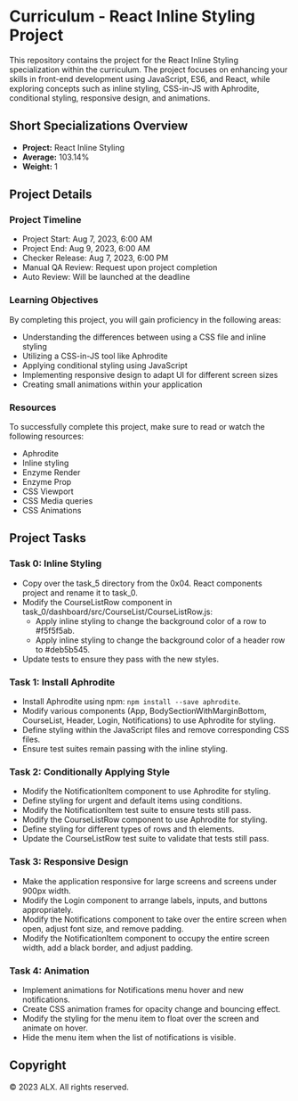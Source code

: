 # Curriculum - React Inline Styling Project

This repository contains the project for the React Inline Styling specialization within the curriculum. The project focuses on enhancing your skills in front-end development using JavaScript, ES6, and React, while exploring concepts such as inline styling, CSS-in-JS with Aphrodite, conditional styling, responsive design, and animations.

## Short Specializations Overview

- **Project:** React Inline Styling
- **Average:** 103.14%
- **Weight:** 1

## Project Details

### Project Timeline

- Project Start: Aug 7, 2023, 6:00 AM
- Project End: Aug 9, 2023, 6:00 AM
- Checker Release: Aug 7, 2023, 6:00 PM
- Manual QA Review: Request upon project completion
- Auto Review: Will be launched at the deadline

### Learning Objectives

By completing this project, you will gain proficiency in the following areas:

- Understanding the differences between using a CSS file and inline styling
- Utilizing a CSS-in-JS tool like Aphrodite
- Applying conditional styling using JavaScript
- Implementing responsive design to adapt UI for different screen sizes
- Creating small animations within your application

### Resources

To successfully complete this project, make sure to read or watch the following resources:

- Aphrodite
- Inline styling
- Enzyme Render
- Enzyme Prop
- CSS Viewport
- CSS Media queries
- CSS Animations

## Project Tasks

### Task 0: Inline Styling

- Copy over the task_5 directory from the 0x04. React components project and rename it to task_0.
- Modify the CourseListRow component in task_0/dashboard/src/CourseList/CourseListRow.js:
  - Apply inline styling to change the background color of a row to #f5f5f5ab.
  - Apply inline styling to change the background color of a header row to #deb5b545.
- Update tests to ensure they pass with the new styles.

### Task 1: Install Aphrodite

- Install Aphrodite using npm: `npm install --save aphrodite`.
- Modify various components (App, BodySectionWithMarginBottom, CourseList, Header, Login, Notifications) to use Aphrodite for styling.
- Define styling within the JavaScript files and remove corresponding CSS files.
- Ensure test suites remain passing with the inline styling.

### Task 2: Conditionally Applying Style

- Modify the NotificationItem component to use Aphrodite for styling.
- Define styling for urgent and default items using conditions.
- Modify the NotificationItem test suite to ensure tests still pass.
- Modify the CourseListRow component to use Aphrodite for styling.
- Define styling for different types of rows and th elements.
- Update the CourseListRow test suite to validate that tests still pass.

### Task 3: Responsive Design

- Make the application responsive for large screens and screens under 900px width.
- Modify the Login component to arrange labels, inputs, and buttons appropriately.
- Modify the Notifications component to take over the entire screen when open, adjust font size, and remove padding.
- Modify the NotificationItem component to occupy the entire screen width, add a black border, and adjust padding.

### Task 4: Animation

- Implement animations for Notifications menu hover and new notifications.
- Create CSS animation frames for opacity change and bouncing effect.
- Modify the styling for the menu item to float over the screen and animate on hover.
- Hide the menu item when the list of notifications is visible.

## Copyright

&copy; 2023 ALX. All rights reserved.
